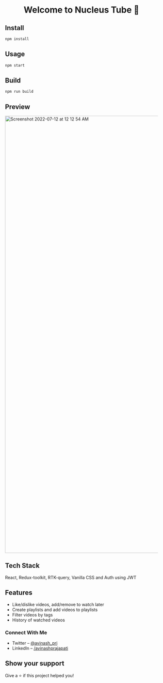 <h1 align="center">Welcome to Nucleus Tube 👋</h1>
<p>
</p>

## Install

```sh
npm install
```
## Usage

```sh
npm start
```
## Build

```sh
npm run build
```

## Preview
<img width="1440" alt="Screenshot 2022-07-12 at 12 12 54 AM" src="https://user-images.githubusercontent.com/76595361/178335657-85452697-2523-46a1-b127-30f95802d136.png">




## Tech Stack
React, Redux-toolkit, RTK-query, Vanilla CSS and Auth using JWT

## Features
- Like/dislike videos, add/remove to watch later
- Create playlists and add videos to playlists
- Filter videos by tags
- History of watched videos 

### Connect With Me
- Twitter – [@avinash_prj](https://twitter.com/avinash_prj)
- LinkedIn – [/avinashprajapati](https://www.linkedin.com/in/avinashprajapati914/)

## Show your support

Give a ⭐️ if this project helped you!

